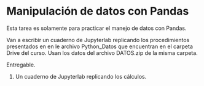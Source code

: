 # Manipulación de datos con Pandas
Esta tarea es solamente para practicar el manejo de datos con Pandas.

Van a escribir un cuaderno de Jupyterlab replicando los procedimientos presentados en en le archivo Python_Datos que encuentran en el carpeta Drive del curso. Usan los datos del archivo DATOS.zip de la misma carpeta.

Entregable.

1. Un cuaderno de Jupyterlab replicando los cálculos.
